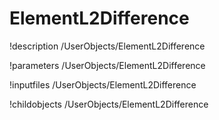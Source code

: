 <!-- MOOSE Documentation Stub: Remove this when content is added. -->

# ElementL2Difference
!description /UserObjects/ElementL2Difference

!parameters /UserObjects/ElementL2Difference

!inputfiles /UserObjects/ElementL2Difference

!childobjects /UserObjects/ElementL2Difference

